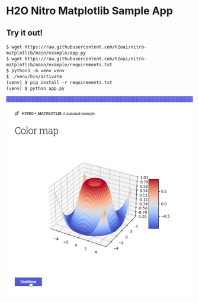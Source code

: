 # H2O Nitro Matplotlib Sample App

## Try it out!

```
$ wget https://raw.githubusercontent.com/h2oai/nitro-matplotlib/main/example/app.py
$ wget https://raw.githubusercontent.com/h2oai/nitro-matplotlib/main/example/requirements.txt
$ python3 -m venv venv
$ ./venv/bin/activate
(venv) $ pip install -r requirements.txt
(venv) $ python app.py
```

![Demo](../demo.gif)

